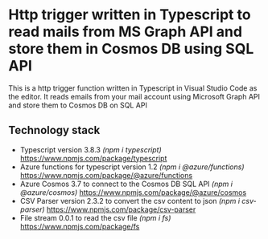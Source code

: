 # Http trigger written in Typescript to read mails from MS Graph API and store them in Cosmos DB using SQL API
This is a http trigger function written in Typescript in Visual Studio Code as the editor. It reads emails from your mail account using Microsoft Graph API and store them to Cosmos DB on SQL API

## Technology stack  
* Typescript version 3.8.3 *(npm i typescript)* https://www.npmjs.com/package/typescript 
* Azure functions for typescript version 1.2 *(npm i @azure/functions)* https://www.npmjs.com/package/@azure/functions 
* Azure Cosmos 3.7 to connect to the Cosmos DB SQL API *(npm i @azure/cosmos)* https://www.npmjs.com/package/@azure/cosmos
* CSV Parser version 2.3.2 to convert the csv content to json *(npm i csv-parser)* https://www.npmjs.com/package/csv-parser
* File stream 0.0.1 to read the csv file *(npm i fs)* https://www.npmjs.com/package/fs
